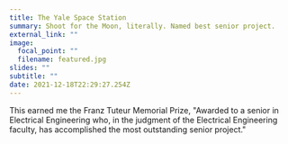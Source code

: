 ```yaml
---
title: The Yale Space Station
summary: Shoot for the Moon, literally. Named best senior project.
external_link: ""
image:
  focal_point: ""
  filename: featured.jpg
slides: ""
subtitle: ""
date: 2021-12-18T22:29:27.254Z
---
```


This earned me the Franz Tuteur Memorial Prize, "Awarded to a senior in Electrical Engineering who, in the judgment of the Electrical Engineering faculty, has accomplished the most outstanding senior project."